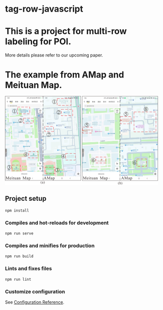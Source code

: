 # tag-row-javascript

# This is a project for multi-row labeling for POI.
More details please refer to our upcoming paper.

# The example from AMap and Meituan Map.
![image](https://github.com/TrentonWei/Multi-row-labeling/blob/master/Figure%2010.png)


## Project setup
```
npm install
```

### Compiles and hot-reloads for development
```
npm run serve
```

### Compiles and minifies for production
```
npm run build
```

### Lints and fixes files
```
npm run lint
```

### Customize configuration
See [Configuration Reference](https://cli.vuejs.org/config/).
